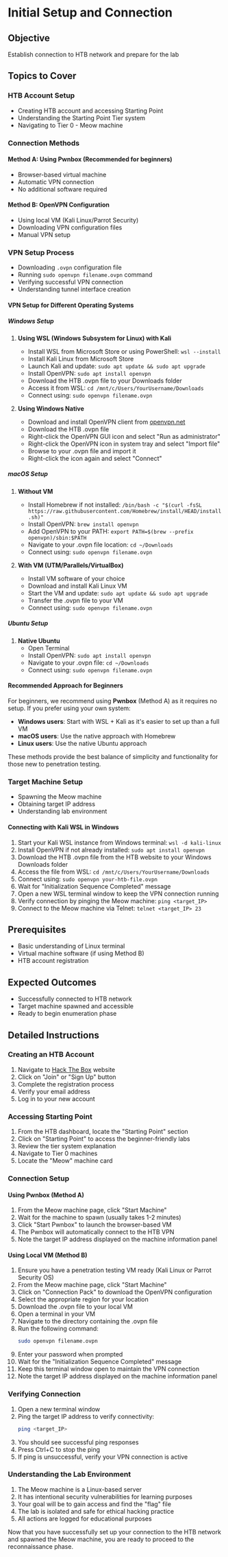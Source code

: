 # Initial Setup and Connection

## Objective
Establish connection to HTB network and prepare for the lab

## Topics to Cover

### HTB Account Setup
- Creating HTB account and accessing Starting Point
- Understanding the Starting Point Tier system
- Navigating to Tier 0 - Meow machine

### Connection Methods

#### Method A: Using Pwnbox (Recommended for beginners)
- Browser-based virtual machine
- Automatic VPN connection
- No additional software required

#### Method B: OpenVPN Configuration
- Using local VM (Kali Linux/Parrot Security)
- Downloading VPN configuration files
- Manual VPN setup

### VPN Setup Process
- Downloading `.ovpn` configuration file
- Running `sudo openvpn filename.ovpn` command
- Verifying successful VPN connection
- Understanding tunnel interface creation

#### VPN Setup for Different Operating Systems

##### Windows Setup
1. **Using WSL (Windows Subsystem for Linux) with Kali**
   - Install WSL from Microsoft Store or using PowerShell: `wsl --install`
   - Install Kali Linux from Microsoft Store
   - Launch Kali and update: `sudo apt update && sudo apt upgrade`
   - Install OpenVPN: `sudo apt install openvpn`
   - Download the HTB .ovpn file to your Downloads folder
   - Access it from WSL: `cd /mnt/c/Users/YourUsername/Downloads`
   - Connect using: `sudo openvpn filename.ovpn`

2. **Using Windows Native**
   - Download and install OpenVPN client from [openvpn.net](https://openvpn.net/community-downloads/)
   - Download the HTB .ovpn file
   - Right-click the OpenVPN GUI icon and select "Run as administrator"
   - Right-click the OpenVPN icon in system tray and select "Import file"
   - Browse to your .ovpn file and import it
   - Right-click the icon again and select "Connect"

##### macOS Setup
1. **Without VM**
   - Install Homebrew if not installed: `/bin/bash -c "$(curl -fsSL https://raw.githubusercontent.com/Homebrew/install/HEAD/install.sh)"`
   - Install OpenVPN: `brew install openvpn`
   - Add OpenVPN to your PATH: `export PATH=$(brew --prefix openvpn)/sbin:$PATH`
   - Navigate to your .ovpn file location: `cd ~/Downloads`
   - Connect using: `sudo openvpn filename.ovpn`

2. **With VM (UTM/Parallels/VirtualBox)**
   - Install VM software of your choice
   - Download and install Kali Linux VM
   - Start the VM and update: `sudo apt update && sudo apt upgrade`
   - Transfer the .ovpn file to your VM
   - Connect using: `sudo openvpn filename.ovpn`

##### Ubuntu Setup
1. **Native Ubuntu**
   - Open Terminal
   - Install OpenVPN: `sudo apt install openvpn`
   - Navigate to your .ovpn file: `cd ~/Downloads`
   - Connect using: `sudo openvpn filename.ovpn`

#### Recommended Approach for Beginners

For beginners, we recommend using **Pwnbox** (Method A) as it requires no setup. If you prefer using your own system:

- **Windows users**: Start with WSL + Kali as it's easier to set up than a full VM
- **macOS users**: Use the native approach with Homebrew
- **Linux users**: Use the native Ubuntu approach

These methods provide the best balance of simplicity and functionality for those new to penetration testing.

### Target Machine Setup
- Spawning the Meow machine
- Obtaining target IP address
- Understanding lab environment

#### Connecting with Kali WSL in Windows
1. Start your Kali WSL instance from Windows terminal: `wsl -d kali-linux`
2. Install OpenVPN if not already installed: `sudo apt install openvpn`
3. Download the HTB .ovpn file from the HTB website to your Windows Downloads folder
4. Access the file from WSL: `cd /mnt/c/Users/YourUsername/Downloads`
5. Connect using: `sudo openvpn your-htb-file.ovpn`
6. Wait for "Initialization Sequence Completed" message
7. Open a new WSL terminal window to keep the VPN connection running
8. Verify connection by pinging the Meow machine: `ping <target_IP>`
9. Connect to the Meow machine via Telnet: `telnet <target_IP> 23`


## Prerequisites
- Basic understanding of Linux terminal
- Virtual machine software (if using Method B)
- HTB account registration

## Expected Outcomes
- Successfully connected to HTB network
- Target machine spawned and accessible
- Ready to begin enumeration phase

## Detailed Instructions

### Creating an HTB Account
1. Navigate to [Hack The Box](https://www.hackthebox.com/) website
2. Click on "Join" or "Sign Up" button
3. Complete the registration process
4. Verify your email address
5. Log in to your new account

### Accessing Starting Point
1. From the HTB dashboard, locate the "Starting Point" section
2. Click on "Starting Point" to access the beginner-friendly labs
3. Review the tier system explanation
4. Navigate to Tier 0 machines
5. Locate the "Meow" machine card

### Connection Setup

#### Using Pwnbox (Method A)
1. From the Meow machine page, click "Start Machine"
2. Wait for the machine to spawn (usually takes 1-2 minutes)
3. Click "Start Pwnbox" to launch the browser-based VM
4. The Pwnbox will automatically connect to the HTB VPN
5. Note the target IP address displayed on the machine information panel

#### Using Local VM (Method B)
1. Ensure you have a penetration testing VM ready (Kali Linux or Parrot Security OS)
2. From the Meow machine page, click "Start Machine"
3. Click on "Connection Pack" to download the OpenVPN configuration
4. Select the appropriate region for your location
5. Download the .ovpn file to your local VM
6. Open a terminal in your VM
7. Navigate to the directory containing the .ovpn file
8. Run the following command:
   ```bash
   sudo openvpn filename.ovpn
   ```
9. Enter your password when prompted
10. Wait for the "Initialization Sequence Completed" message
11. Keep this terminal window open to maintain the VPN connection
12. Note the target IP address displayed on the machine information panel

### Verifying Connection
1. Open a new terminal window
2. Ping the target IP address to verify connectivity:
   ```bash
   ping <target_IP>
   ```
3. You should see successful ping responses
4. Press Ctrl+C to stop the ping
5. If ping is unsuccessful, verify your VPN connection is active

### Understanding the Lab Environment
1. The Meow machine is a Linux-based server
2. It has intentional security vulnerabilities for learning purposes
3. Your goal will be to gain access and find the "flag" file
4. The lab is isolated and safe for ethical hacking practice
5. All actions are logged for educational purposes

Now that you have successfully set up your connection to the HTB network and spawned the Meow machine, you are ready to proceed to the reconnaissance phase.
